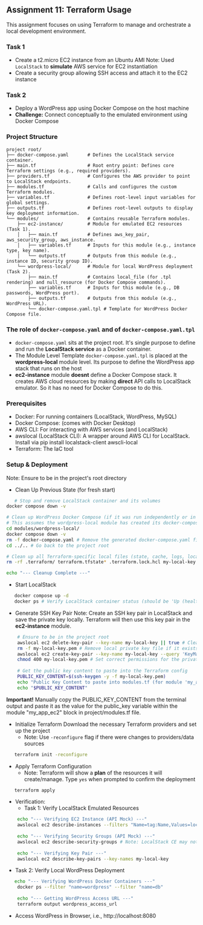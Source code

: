 ## Assignment 11: Terraform Usage
This assignment focuses on using Terraform to manage and orchestrate a local development environment.

### Task 1
- Create a t2.micro EC2 instance from an Ubuntu AMI
Note: Used `LocalStack` to **simulate** AWS service for EC2 instantiation
- Create a security group allowing SSH access and attach it to the EC2 instance

### Task 2
- Deploy a WordPress app using Docker Compose on the host machine
- **Challenge:** Connect conceptually to the emulated environment using Docker Compose

### Project Structure
```text
project root/
├── docker-compose.yaml       # Defines the LocalStack service container.
├── main.tf                   # Root entry point: Defines core Terraform settings (e.g., required providers).
├── providers.tf              # Configures the AWS provider to point to LocalStack endpoints.
├── modules.tf                # Calls and configures the custom Terraform modules.
├── variables.tf              # Defines root-level input variables for global settings.
├── outputs.tf                # Defines root-level outputs to display key deployment information.
└── modules/                  # Contains reusable Terraform modules.
    ├── ec2-instance/         # Module for emulated EC2 resources (Task 1).
    │   ├── main.tf           # Defines aws_key_pair, aws_security_group, aws_instance.
    │   ├── variables.tf      # Inputs for this module (e.g., instance type, key name).
    │   └── outputs.tf        # Outputs from this module (e.g., instance ID, security group ID).
    └── wordpress-local/      # Module for local WordPress deployment (Task 2).
        ├── main.tf           # Contains local_file (for .tpl rendering) and null_resource (for Docker Compose commands).
        ├── variables.tf      # Inputs for this module (e.g., DB passwords, WordPress port).
        ├── outputs.tf        # Outputs from this module (e.g., WordPress URL).
        └── docker-compose.yaml.tpl # Template for WordPress Docker Compose file.

```

### The role of `docker-compose.yaml` and of `docker-compose.yaml.tpl`
- `docker-compose.yaml` sits at the project root. It's single purpose to define and run the **LocalStack service** as a Docker container.
-  The Module Level Template `docker-compose.yaml.tpl` is placed at the **wordpress-local** module level.  Its purpose to define the WordPress app stack that runs on the host
-  **ec2-instance** module **doesnt** define a Docker Compose stack. It creates AWS cloud resources by making **direct** API calls to LocalStack emulator. So it has no need for Docker Compose to do this.

### Prerequisites
- Docker: For running containers (LocalStack, WordPress, MySQL)
- Docker Compose: (comes with Docker Desktop)
- AWS CLI: For interacting with AWS services (and LocalStack)
- awslocal (LocalStack CLI): A wrapper around AWS CLI for LocalStack. Install via pip install localstack-client awscli-local
- Terraform: The IaC tool

### Setup & Deployment
Note: Ensure to be in the project's root directory
- Clean Up Previous State (for fresh start)
```bash
   # Stop and remove LocalStack container and its volumes
docker compose down -v

# Clean up WordPress Docker Compose (if it was run independently or in prior setup)
# This assumes the wordpress-local module has created its docker-compose.yaml file.
cd modules/wordpress-local/
docker compose down -v
rm -f docker-compose.yaml # Remove the generated docker-compose.yaml file
cd ../.. # Go back to the project root

# Clean up all Terraform-specific local files (state, cache, logs, local key)
rm -rf .terraform/ terraform.tfstate* .terraform.lock.hcl my-local-key.pem

echo "--- Cleanup Complete ---"
```
- Start LocalStack
```bash
   docker compose up -d
   docker ps # Verify LocalStack container status (should be 'Up (healthy)')
```
- Generate SSH Key Pair
Note: Create an SSH key pair in LocalStack and save the private key locally. Terraform will then use this key pair in the **ec2-instance** module.
```bash
    # Ensure to be in the project root
    awslocal ec2 delete-key-pair --key-name my-local-key || true # Clean up if it exists
    rm -f my-local-key.pem # Remove local private key file if it exists
    awslocal ec2 create-key-pair --key-name my-local-key --query 'KeyMaterial' --output text > my-local-key.pem
    chmod 400 my-local-key.pem # Set correct permissions for the private key
    
    # Get the public key content to paste into the Terraform config
    PUBLIC_KEY_CONTENT=$(ssh-keygen -y -f my-local-key.pem)
    echo "Public Key Content to paste into modules.tf (for module 'my_app_ec2'):"
    echo "$PUBLIC_KEY_CONTENT"
```
**Important!** Manually copy the PUBLIC_KEY_CONTENT from the terminal output and paste it as the value for the public_key variable within the module "my_app_ec2" block in project/modules.tf file.

- Initialize Terraform
Download the necessary Terraform providers and set up the project
  - Note: Use `-reconfigure` flag if there were changes to providers/data sources
```bash
   terraform init -reconfigure 
```
   
- Apply Terraform Configuration
   - Note: Terraform will show a **plan** of the resources it will create/manage. Type `yes` when prompted to confirm the deployment
```bash
   terraform apply
```
- Verification:
  - Task 1: Verify LocalStack Emulated Resources
```bash  
    echo "--- Verifying EC2 Instance (API Mock) ---"
    awslocal ec2 describe-instances --filters "Name=tag:Name,Values=localdev-WebAppInstance"
    
    echo "--- Verifying Security Groups (API Mock) ---"
    awslocal ec2 describe-security-groups # Note: LocalStack CE may not list custom SGs consistently
    
    echo "--- Verifying Key Pair ---"
    awslocal ec2 describe-key-pairs --key-names my-local-key
```
- Task 2: Verify Local WordPress Deployment
```bash
   echo "--- Verifying WordPress Docker Containers ---"
    docker ps --filter "name=wordpress" --filter "name=db"
    
    echo "--- Getting WordPress Access URL ---"
    terraform output wordpress_access_url
```
 - Access WordPress in Browser, i.e., http://localhost:8080


   
